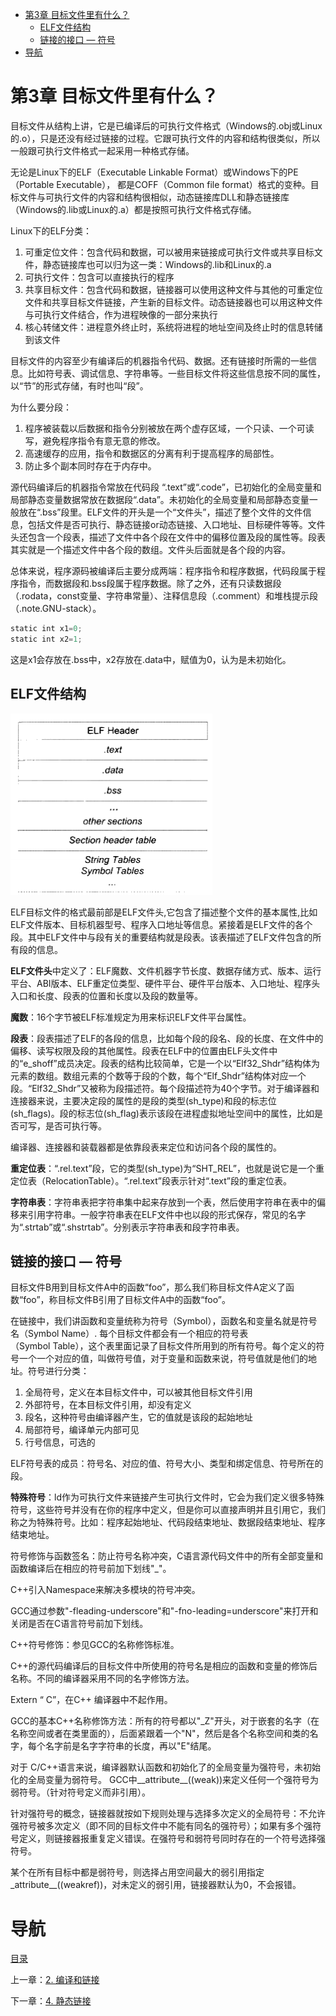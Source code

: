 - [第3章 目标文件里有什么？](#%E7%AC%AC3%E7%AB%A0%C2%A0%E7%9B%AE%E6%A0%87%E6%96%87%E4%BB%B6%E9%87%8C%E6%9C%89%E4%BB%80%E4%B9%88)
  - [ELF文件结构](#elf%E6%96%87%E4%BB%B6%E7%BB%93%E6%9E%84)
  - [链接的接口 — 符号](#%E9%93%BE%E6%8E%A5%E7%9A%84%E6%8E%A5%E5%8F%A3--%E7%AC%A6%E5%8F%B7)
- [导航](#%E5%AF%BC%E8%88%AA)


# 第3章 目标文件里有什么？

目标文件从结构上讲，它是已编译后的可执行文件格式（Windows的.obj或Linux的.o），只是还没有经过链接的过程。它跟可执行文件的内容和结构很类似，所以一般跟可执行文件格式一起采用一种格式存储。

无论是Linux下的ELF（Executable Linkable Format）或Windows下的PE（Portable Executable）， 都是COFF（Common file format）格式的变种。目标文件与可执行文件的内容和结构很相似，动态链接库DLL和静态链接库（Windows的.lib或Linux的.a）都是按照可执行文件格式存储。

Linux下的ELF分类：

1. 可重定位文件：包含代码和数据，可以被用来链接成可执行文件或共享目标文件，静态链接库也可以归为这一类：Windows的.lib和Linux的.a
2. 可执行文件：包含可以直接执行的程序
3. 共享目标文件：包含代码和数据，链接器可以使用这种文件与其他的可重定位文件和共享目标文件链接，产生新的目标文件。动态链接器也可以用这种文件与可执行文件结合，作为进程映像的一部分来执行
4. 核心转储文件：进程意外终止时，系统将进程的地址空间及终止时的信息转储到该文件

目标文件的内容至少有编译后的机器指令代码、数据。还有链接时所需的一些信息。比如符号表、调试信息、字符串等。一些目标文件将这些信息按不同的属性，以“节”的形式存储，有时也叫“段”。

为什么要分段：    
1. 程序被装载以后数据和指令分别被放在两个虚存区域，一个只读、一个可读写，避免程序指令有意无意的修改。
2. 高速缓存的应用，指令和数据区的分离有利于提高程序的局部性。
3. 防止多个副本同时存在于内存中。

源代码编译后的机器指令常放在代码段 “.text”或“.code”，已初始化的全局变量和局部静态变量数据常放在数据段“.data”。未初始化的全局变量和局部静态变量一般放在“.bss”段里。ELF文件的开头是一个“文件头”，描述了整个文件的文件信息，包括文件是否可执行、静态链接or动态链接、入口地址、目标硬件等等。文件头还包含一个段表，描述了文件中各个段在文件中的偏移位置及段的属性等。段表其实就是一个描述文件中各个段的数组。文件头后面就是各个段的内容。

总体来说，程序源码被编译后主要分成两端：程序指令和程序数据，代码段属于程序指令，而数据段和.bss段属于程序数据。除了之外，还有只读数据段（.rodata，const变量、字符串常量）、注释信息段（.comment）和堆栈提示段（.note.GNU-stack）。

```c
static int x1=0;
static int x2=1; 
```
这是x1会存放在.bss中，x2存放在.data中，赋值为0，认为是未初始化。

## ELF文件结构

![](img/chap3/img0.png)

ELF目标文件的格式最前部是ELF文件头,它包含了描述整个文件的基本属性,比如ELF文件版本、目标机器型号、程序入口地址等信息。紧接着是ELF文件的各个段。其中ELF文件中与段有关的重要结构就是段表。该表描述了ELF文件包含的所有段的信息。

**ELF文件头**中定义了：ELF魔数、文件机器字节长度、数据存储方式、版本、运行平台、ABI版本、ELF重定位类型、硬件平台、硬件平台版本、入口地址、程序头入口和长度、段表的位置和长度以及段的数量等。

**魔数**：16个字节被ELF标准规定为用来标识ELF文件平台属性。

**段表**：段表描述了ELF的各段的信息，比如每个段的段名、段的长度、在文件中的偏移、读写权限及段的其他属性。段表在ELF中的位置由ELF头文件中的“e_shoff”成员决定。段表的结构比较简单，它是一个以“Elf32_Shdr”结构体为元素的数组。数组元素的个数等于段的个数，每个“Elf_Shdr”结构体对应一个段。“Elf32_Shdr”又被称为段描述符。每个段描述符为40个字节。对于编译器和连接器来说，主要决定段的属性的是段的类型(sh_type)和段的标志位(sh_flags)。段的标志位(sh_flag)表示该段在进程虚拟地址空间中的属性，比如是否可写，是否可执行等。

编译器、连接器和装载器都是依靠段表来定位和访问各个段的属性的。

**重定位表**：“.rel.text”段，它的类型(sh_type)为“SHT_REL”，也就是说它是一个重定位表（RelocationTable）。“.rel.text”段表示针对“.text”段的重定位表。

**字符串表**：字符串表把字符串集中起来存放到一个表，然后使用字符串在表中的偏移来引用字符串。一般字符串表在ELF文件中也以段的形式保存，常见的名字为“.strtab”或“.shstrtab”。分别表示字符串表和段字符串表。

## 链接的接口 — 符号

目标文件B用到目标文件A中的函数“foo”，那么我们称目标文件A定义了函数“foo”，称目标文件B引用了目标文件A中的函数“foo”。

在链接中，我们讲函数和变量统称为符号（Symbol），函数名和变量名就是符号名（Symbol Name）.
每个目标文件都会有一个相应的符号表（Symbol Table），这个表里面记录了目标文件所用到的所有符号。每个定义的符号一个一个对应的值，叫做符号值，对于变量和函数来说，符号值就是他们的地址。符号进行分类：

1. 全局符号，定义在本目标文件中，可以被其他目标文件引用
2. 外部符号，在本目标文件引用，却没有定义
3. 段名，这种符号由编译器产生，它的值就是该段的起始地址
4. 局部符号，编译单元内部可见
5. 行号信息，可选的

ELF符号表的成员：符号名、对应的值、符号大小、类型和绑定信息、符号所在的段。

**特殊符号**：ld作为可执行文件来链接产生可执行文件时，它会为我们定义很多特殊符号，这些符号并没有在你的程序中定义，但是你可以直接声明并且引用它，我们称之为特殊符号。比如：程序起始地址、代码段结束地址、数据段结束地址、程序结束地址。

符号修饰与函数签名：防止符号名称冲突，C语言源代码文件中的所有全部变量和函数编译后在相应的符号前加下划线"_"。

C++引入Namespace来解决多模块的符号冲突。

GCC通过参数"-fleading-underscore"和"-fno-leading=underscore"来打开和关闭是否在C语言符号前加下划线。

C++符号修饰：参见GCC的名称修饰标准。

C++的源代码编译后的目标文件中所使用的符号名是相应的函数和变量的修饰后名称。不同的编译器采用不同的名字修饰方法。

Extern “ C”，在C++ 编译器中不起作用。

GCC的基本C++名称修饰方法：所有的符号都以"_Z"开头，对于嵌套的名字（在名称空间或者在类里面的），后面紧跟着一个"N"，然后是各个名称空间和类的名字，每个名字前是名字字符串的长度，再以"E"结尾。

对于 C/C++语言来说，编译器默认函数和初始化了的全局变量为强符号，未初始化的全局变量为弱符号。 GCC中__attribute__((weak))来定义任何一个强符号为弱符号。（针对符号定义而非引用）。

针对强符号的概念，链接器就按如下规则处理与选择多次定义的全局符号：不允许强符号被多次定义（即不同的目标文件中不能有同名的强符号）；如果有多个强符号定义，则链接器报重复定义错误。在强符号和弱符号同时存在的一个符号选择强符号。

某个在所有目标中都是弱符号，则选择占用空间最大的弱引用指定_attribute__((weakref))，对未定义的弱引用，链接器默认为0，不会报错。

# 导航

[目录](README.md)

上一章：[2. 编译和链接](ch2.md)

下一章：[4. 静态链接](ch4.md)
